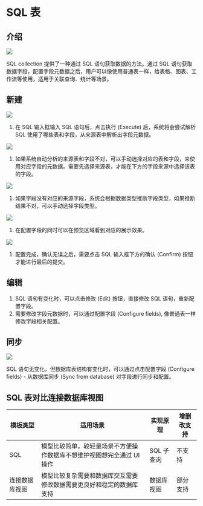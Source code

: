 # SQL 表

## 介绍

![](https://nocobase-docs.oss-cn-beijing.aliyuncs.com/c6221758f3aea2f45d0df7b815353697.png)

SQL collection 提供了一种通过 SQL 语句获取数据的方法。通过 SQL 语句获取数据字段，配置字段元数据之后，用户可以像使用普通表一样，给表格、图表、工作流等使用，适用于关联查询、统计等场景。

## 新建

![](https://nocobase-docs.oss-cn-beijing.aliyuncs.com/64b3a663285be6377141901c2ff3e1f0.png)

1. 在 SQL 输入框输入 SQL 语句后，点击执行 (Execute) 后，系统将会尝试解析 SQL 使用了哪些表和字段，从来源表中解析出字段元数据。

![](https://nocobase-docs.oss-cn-beijing.aliyuncs.com/513f2161226dd1e705ab0cf0efb2be90.png)

1. 如果系统自动分析的来源表和字段不对，可以手动选择对应的表和字段，来使用对应字段的元数据。需要先选择来源表，才能在下方的字段来源中选择该表的字段。

![](https://nocobase-docs.oss-cn-beijing.aliyuncs.com/966759acf8d6f7380d27feb4edcc15ed.png)

1. 如果字段没有对应的来源字段，系统会根据数据类型推断字段类型，如果推断结果不对，可以手动选择字段类型。

![](https://nocobase-docs.oss-cn-beijing.aliyuncs.com/0e752127ab3e46c0742522891310906b.png)

1. 在配置字段的同时可以在预览区域看到对应的展示效果。

![](https://nocobase-docs.oss-cn-beijing.aliyuncs.com/d741d8b43785e003d35fc0b53fc0e649.png)

1. 配置完成，确认无误之后，需要点击 SQL 输入框下方的确认 (Confirm) 按钮才能进行最后的提交。

## 编辑

1. SQL 语句有变化时，可以点击修改 (Edit) 按钮，直接修改 SQL 语句，重新配置字段。
2. 需要修改字段元数据时，可以通过配置字段 (Configure fields), 像普通表一样修改字段相关配置。

## 同步

![](https://nocobase-docs.oss-cn-beijing.aliyuncs.com/dd5c0ea1b3def4c8bf4d5fcdb81fac3a.png)

SQL 语句无变化，但数据库表结构有变化时，可以通过点击配置字段 (Configure fields) - 从数据库同步 (Sync from database) 对字段进行同步和配置。

## SQL 表对比连接数据库视图

| 模板类型       | 适用场景                                                               | 实现原理   | 增删改支持 |
| -------------- | ---------------------------------------------------------------------- | ---------- | ---------- |
| SQL            | 模型比较简单，较轻量场景不方便操作数据库不想维护视图想完全通过 UI 操作 | SQL 子查询 | 不支持     |
| 连接数据库视图 | 模型比较复杂需要和数据库交互需要修改数据需要更良好和稳定的数据库支持   | 数据库视图 | 部分支持   |
